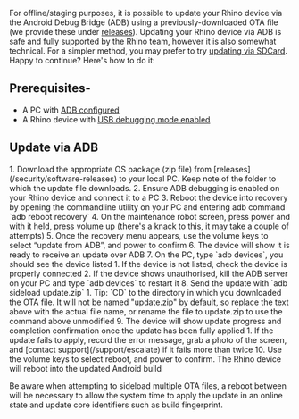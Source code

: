For offline/staging purposes, it is possible to update your Rhino device via the Android Debug Bridge (ADB) using a previously-downloaded OTA file (we provide these under [releases](/security/software-releases)). Updating your Rhino device via ADB is safe and fully supported by the Rhino team, however it is also somewhat technical. For a simpler method, you may prefer to try [updating via SDCard](/support/update-via-sdcard). Happy to continue? Here's how to do it:

## Prerequisites-  

- A PC with [ADB configured](/support/set-up-adb)
- A Rhino device with [USB debugging mode enabled](/support/enable-debugging)

## Update via ADB

<div class="numbered-instructions" markdown="1">
1. Download the appropriate OS package (zip file) from [releases](/security/software-releases) to your local PC. Keep note of the folder to which the update file downloads.
2. Ensure ADB debugging is enabled on your Rhino device and connect it to a PC
3. Reboot the device into recovery by opening the commandline utility on your PC and entering adb command `adb reboot recovery`
4. On the maintenance robot screen, press power and with it held, press volume up (there's a knack to this, it may take a couple of attempts)
5. Once the recovery menu appears, use the volume keys to select “update from ADB”, and power to confirm
6. The device will show it is ready to receive an update over ADB
7. On the PC, type `adb devices`, you should see the device listed
  1. If the device is not listed, check the device is properly connected
  2. If the device shows unauthorised, kill the ADB server on your PC and type `adb devices` to restart it
8. Send the update with `adb sideload update.zip`
  1. Tip: `CD` to the directory in which you downloaded the OTA file. It will not be named "update.zip" by default, so replace the text above with the actual file name, or rename the file to update.zip to use the command above unmodified
9. The device will show update progress and completion confirmation once the update has been fully applied
  1. If the update fails to apply, record the error message, grab a photo of the screen, and [contact support](/support/escalate) if it fails more than twice
10. Use the volume keys to select reboot, and power to confirm. The Rhino device will reboot into the updated Android build
</div>

Be aware when attempting to sideload multiple OTA files, a reboot between will be necessary to allow the system time to apply the update in an online state and update core identifiers such as build fingerprint.
